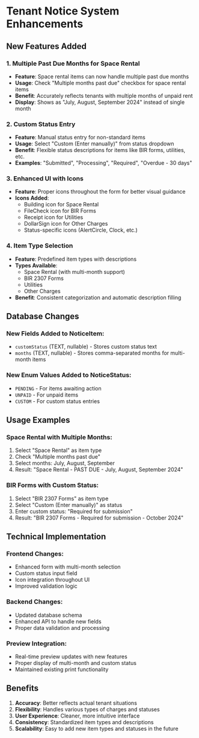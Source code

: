 # Tenant Notice System Enhancements

## New Features Added

### 1. Multiple Past Due Months for Space Rental
- **Feature**: Space rental items can now handle multiple past due months
- **Usage**: Check "Multiple months past due" checkbox for space rental items
- **Benefit**: Accurately reflects tenants with multiple months of unpaid rent
- **Display**: Shows as "July, August, September 2024" instead of single month

### 2. Custom Status Entry
- **Feature**: Manual status entry for non-standard items
- **Usage**: Select "Custom (Enter manually)" from status dropdown
- **Benefit**: Flexible status descriptions for items like BIR forms, utilities, etc.
- **Examples**: "Submitted", "Processing", "Required", "Overdue - 30 days"

### 3. Enhanced UI with Icons
- **Feature**: Proper icons throughout the form for better visual guidance
- **Icons Added**:
  - Building icon for Space Rental
  - FileCheck icon for BIR Forms
  - Receipt icon for Utilities
  - DollarSign icon for Other Charges
  - Status-specific icons (AlertCircle, Clock, etc.)

### 4. Item Type Selection
- **Feature**: Predefined item types with descriptions
- **Types Available**:
  - Space Rental (with multi-month support)
  - BIR 2307 Forms
  - Utilities
  - Other Charges
- **Benefit**: Consistent categorization and automatic description filling

## Database Changes

### New Fields Added to NoticeItem:
- `customStatus` (TEXT, nullable) - Stores custom status text
- `months` (TEXT, nullable) - Stores comma-separated months for multi-month items

### New Enum Values Added to NoticeStatus:
- `PENDING` - For items awaiting action
- `UNPAID` - For unpaid items
- `CUSTOM` - For custom status entries

## Usage Examples

### Space Rental with Multiple Months:
1. Select "Space Rental" as item type
2. Check "Multiple months past due"
3. Select months: July, August, September
4. Result: "Space Rental - PAST DUE - July, August, September 2024"

### BIR Forms with Custom Status:
1. Select "BIR 2307 Forms" as item type
2. Select "Custom (Enter manually)" as status
3. Enter custom status: "Required for submission"
4. Result: "BIR 2307 Forms - Required for submission - October 2024"

## Technical Implementation

### Frontend Changes:
- Enhanced form with multi-month selection
- Custom status input field
- Icon integration throughout UI
- Improved validation logic

### Backend Changes:
- Updated database schema
- Enhanced API to handle new fields
- Proper data validation and processing

### Preview Integration:
- Real-time preview updates with new features
- Proper display of multi-month and custom status
- Maintained existing print functionality

## Benefits

1. **Accuracy**: Better reflects actual tenant situations
2. **Flexibility**: Handles various types of charges and statuses
3. **User Experience**: Cleaner, more intuitive interface
4. **Consistency**: Standardized item types and descriptions
5. **Scalability**: Easy to add new item types and statuses in the future